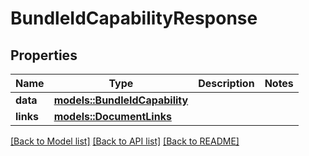 # BundleIdCapabilityResponse

## Properties

Name | Type | Description | Notes
------------ | ------------- | ------------- | -------------
**data** | [**models::BundleIdCapability**](BundleIdCapability.md) |  | 
**links** | [**models::DocumentLinks**](DocumentLinks.md) |  | 

[[Back to Model list]](../README.md#documentation-for-models) [[Back to API list]](../README.md#documentation-for-api-endpoints) [[Back to README]](../README.md)


